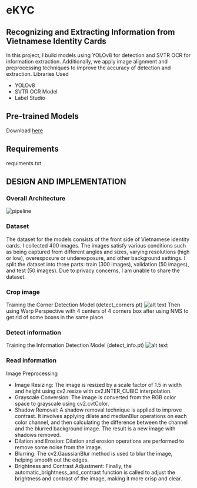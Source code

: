 # eKYC
## Recognizing and Extracting Information from Vietnamese Identity Cards
In this project, I build models using YOLOv8 for detection and SVTR OCR for information extraction. Additionally, we apply image alignment and preprocessing techniques to improve the accuracy of detection and extraction.
Libraries Used

* YOLOv8
* SVTR OCR Model
* Label Studio

## Pre-trained Models
Download [here]([https://drive.google.com/drive/u/0/folders/1ouUg-HtHcA9UO2-WYBrFT-vXVsMn-Bey](https://drive.google.com/drive/folders/1RuyoUGBAh28Vc0wcTQMIfeS_dJeaShlB?usp=drive_link))

## Requirements
requiments.txt

## DESIGN AND IMPLEMENTATION

### Overall Architecture
![pipeline](./img/pipeline.png)

### Dataset
The dataset for the models consists of the front side of Vietnamese identity cards. I collected 400 images. The images satisfy various conditions such as being captured from different angles and sizes, varying resolutions (high or low), overexposure or underexposure, and other background settings. I split the dataset into three parts: train (300 images), validation (50 images), and test (50 images).
Due to privacy concerns, I am unable to share the dataset.

### Crop image
Training the Corner Detection Model (detect_corners.pt)
![alt text](./img/image.png)
Then using Warp Perspective with 4 centers of 4 corners box after using NMS to get rid of some boxes in the same place

### Detect information
Training the Information Detection Model (detect_info.pt)
![alt text](./img/image2.png)

### Read information
Image Preprocessing
* Image Resizing: The image is resized by a scale factor of 1.5 in width and height using cv2.resize with cv2.INTER_CUBIC interpolation.
* Grayscale Conversion: The image is converted from the RGB color space to grayscale using cv2.cvtColor.
* Shadow Removal: A shadow removal technique is applied to improve contrast. It involves applying dilate and medianBlur operations on each color channel, and then calculating the difference between the channel and the blurred background image. The result is a new image with shadows removed.
* Dilation and Erosion: Dilation and erosion operations are performed to remove some noise from the image.
* Blurring: The cv2.GaussianBlur method is used to blur the image, helping smooth out the edges.
* Brightness and Contrast Adjustment: Finally, the automatic_brightness_and_contrast function is called to adjust the brightness and contrast of the image, making it more crisp and clear.
